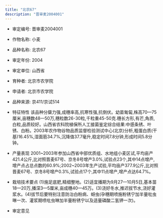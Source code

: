 ```yaml
---
title: "北农67"
description: "晋审麦2004001"
---
```

* 审定编号:  晋审麦2004001

*  作物名称:  小麦

*  品种名称:  北农67

*  审定年份:  2004

*  审定单位:  山西省

* 育种者:  北京市农学院

*  申请者:  北京市农学院

*  品种来源:  京411/京试514

*  特征特性
该品种分蘖力强,成穗率高,抗寒性强,抗倒伏。幼苗匍匐,株高70—75厘米,亩穗数48—50万,穗粒数26-30粒,千粒重45-50克.穗长方形,有芒,角质,白粒,品质较好。山西省农科院植保所人工接菌鉴定综合结果:中感条锈、叶锈、白粉。2003年农作物谷物品质监督检验测试中心(北京)分析,粗蛋白质(干基)16.45%,湿面筋34.7%,沉降值37.7毫升,稳定时间7.8分钟,形成时间5.8分钟。

*  产量表现
2001~2003年参加山西省中部优质组、水地组小麦区试,平均亩产421.4公斤,比对照晋麦67号、京冬8号增产3.0%,试验点23个,其中14点增产,增产点占总点数的60.9%;2002~2003年生产试验,平均亩产377.9公斤,比对照晋麦67号、京冬8号增产0.3%,试验点17个,其中11点增产,增产点达64.7%。

*  栽培技术要点
(1)施足底肥,精细整地。(2)适宜播期为9月27—10月5日,基本苗18—20万,播深3—5厘米,亩成穗40—45万。(3)浇好冬水,推迟拔节水,浇好灌浆水。(4)拔节后要特别注意防治白粉病、蚜虫(孕穗期喷施粉锈宁加半量吡虫啉一次、灌浆期喷吡虫啉加半量粉锈宁以及适量磷酸二氢钾一次)。

*  审定意见

